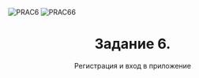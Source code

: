 ![PRAC6](https://github.com/user-attachments/assets/7ef30e25-7a87-47d4-b0b7-aeb4157c8a0d)
![PRAC66](https://github.com/user-attachments/assets/ada297bb-d9d0-42a7-932d-5bb3430e5e8d)
<h1 align="center"> Задание 6. </h1>
<p align="center"> Регистрация и вход в приложение </p>
